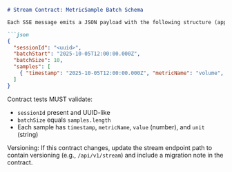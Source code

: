 ```markdown
# Stream Contract: MetricSample Batch Schema

Each SSE message emits a JSON payload with the following structure (application/json):

```json
{
  "sessionId": "<uuid>",
  "batchStart": "2025-10-05T12:00:00.000Z",
  "batchSize": 10,
  "samples": [
    { "timestamp": "2025-10-05T12:00:00.000Z", "metricName": "volume", "value": 12.34, "unit": "L" }
  ]
}
```

Contract tests MUST validate:
- `sessionId` present and UUID-like
- `batchSize` equals `samples.length`
- Each sample has `timestamp`, `metricName`, `value` (number), and `unit` (string)

Versioning: If this contract changes, update the stream endpoint path to contain
versioning (e.g., `/api/v1/stream`) and include a migration note in the contract.

```
